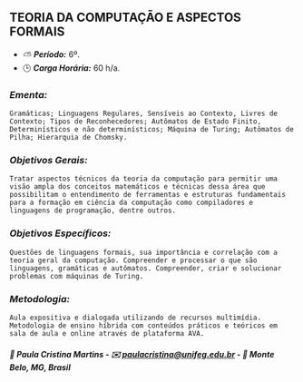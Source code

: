 ## TEORIA DA COMPUTAÇÃO E ASPECTOS FORMAIS

* :partly_sunny: ***Período:*** 6º.
* :clock3: ***Carga Horária:*** 60 h/a.
 
### *Ementa:*
    Gramáticas; Linguagens Regulares, Sensíveis ao Contexto, Livres de Contexto; Tipos de Reconhecedores; Autômatos de Estado Finito, Determinísticos e não determinísticos; Máquina de Turing; Autômatos de Pilha; Hierarquia de Chomsky.
 
### *Objetivos Gerais:*
    Tratar aspectos técnicos da teoria da computação para permitir uma visão ampla dos conceitos matemáticos e técnicas dessa área que possibilitam o entendimento de ferramentas e estruturas fundamentais para a formação em ciência da computação como compiladores e linguagens de programação, dentre outros.
 
### *Objetivos Específicos:*
    Questões de linguagens formais, sua importância e correlação com a teoria geral da computação. Compreender e processar o que são linguagens, gramáticas e autômatos. Compreender, criar e solucionar problemas com máquinas de Turing.
 
### *Metodologia:*
    Aula expositiva e dialogada utilizando de recursos multimídia. Metodologia de ensino híbrida com conteúdos práticos e teóricos em sala de aula e online através de plataforma AVA.
 

##### :busts_in_silhouette: Paula Cristina Martins - :envelope: paulacristina@unifeg.edu.br - :house_with_garden: Monte Belo, MG, Brasil